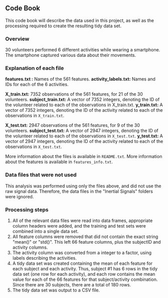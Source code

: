 ## Code Book

This code book will describe the data used in this project, as well as the processing required to create the resulting tidy data set.

### Overview

30 volunteers performed 6 different activities while wearing a smartphone. The smartphone captured various data about their movements.

### Explanation of each file

**features.txt :** Names of the 561 features.
**activity_labels.txt:** Names and IDs for each of the 6 activities.

**X_train.txt:** 7352 observations of the 561 features, for 21 of the 30 volunteers.
**subject_train.txt:** A vector of 7352 integers, denoting the ID of the volunteer related to each of the observations in X_train.txt.
**y_train.txt:** A vector of 7352 integers, denoting the ID of the activity related to each of the observations in `X_train.txt`.

**X_test.txt:** 2947 observations of the 561 features, for 9 of the 30 volunteers.
**subject_test.txt:** A vector of 2947 integers, denoting the ID of the volunteer related to each of the observations in `X_test.txt`.
**y_test.txt:** A vector of 2947 integers, denoting the ID of the activity related to each of the observations in `X_test.txt`.

More information about the files is available in `README.txt`. More information about the features is available in `features_info.txt`.

### Data files that were not used

This analysis was performed using only the files above, and did not use the raw signal data. Therefore, the data files in the "Inertial Signals" folders were ignored.

### Processing steps

1. All of the relevant data files were read into data frames, appropriate column headers were added, and the training and test sets were combined into a single data set.
2. All feature columns were removed that did not contain the exact string "mean()" or "std()". This left 66 feature columns, plus the subjectID and activity columns.
3. The activity column was converted from a integer to a factor, using labels describing the activities.
4. A tidy data set was created containing the mean of each feature for each subject and each activity. Thus, subject #1 has 6 rows in the tidy data set (one row for each activity), and each row contains the mean value for each of the 66 features for that subject/activity combination. Since there are 30 subjects, there are a total of 180 rows.
5. The tidy data set was output to a CSV file.
